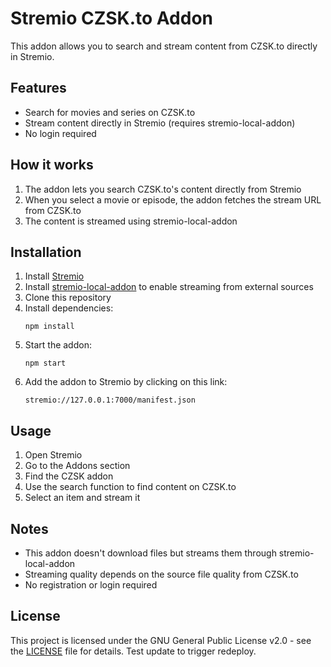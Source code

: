 # Stremio CZSK.to Addon

This addon allows you to search and stream content from CZSK.to directly in Stremio.

## Features

- Search for movies and series on CZSK.to
- Stream content directly in Stremio (requires stremio-local-addon)
- No login required

## How it works

1. The addon lets you search CZSK.to's content directly from Stremio
2. When you select a movie or episode, the addon fetches the stream URL from CZSK.to
3. The content is streamed using stremio-local-addon

## Installation

1. Install [Stremio](https://www.stremio.com/downloads)
2. Install [stremio-local-addon](https://github.com/sleeyax/stremio-addons/tree/master/packages/addons/local-addon) to enable streaming from external sources
3. Clone this repository
4. Install dependencies:
   ```
   npm install
   ```
5. Start the addon:
   ```
   npm start
   ```
6. Add the addon to Stremio by clicking on this link:
   ```
   stremio://127.0.0.1:7000/manifest.json
   ```

## Usage

1. Open Stremio
2. Go to the Addons section
3. Find the CZSK addon
4. Use the search function to find content on CZSK.to
5. Select an item and stream it

## Notes

- This addon doesn't download files but streams them through stremio-local-addon
- Streaming quality depends on the source file quality from CZSK.to
- No registration or login required

## License

This project is licensed under the GNU General Public License v2.0 - see the [LICENSE](LICENSE) file for details.
Test update to trigger redeploy.
